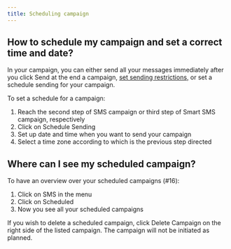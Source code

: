 ```yaml
---
title: Scheduling campaign
---
```


## How to schedule my campaign and set a correct time and date?
In your campaign, you can either send all your messages immediately after you click Send at the end a campaign, [set sending restrictions,](sending-restrictions.md#what-are-sending-restrictions) or set a schedule sending for your campaign.

To set a schedule for a campaign:
1.	Reach the second step of SMS campaign or third step of Smart SMS campaign, respectively
2.	Click on Schedule Sending
3.	Set up date and time when you want to send your campaign
4.	Select a time zone according to which is the previous step directed

## Where can I see my scheduled campaign? 
To have an overview over your scheduled campaigns (#16):
1.	Click on SMS in the menu
2.	Click on Scheduled
3.	Now you see all your scheduled campaigns

If you wish to delete a scheduled campaign, click Delete Campaign on the right side of the listed campaign. The campaign will not be initiated as planned.
